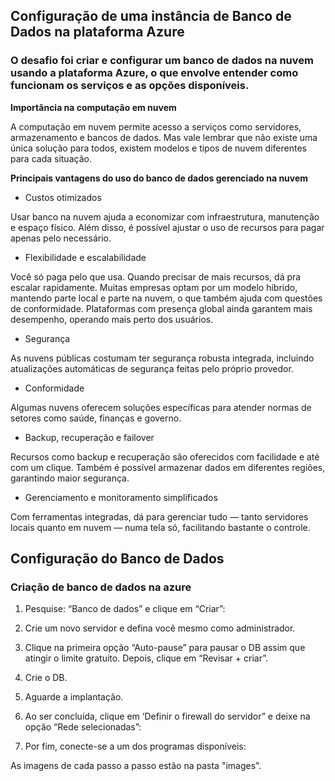 ## Configuração de uma instância de Banco de Dados na plataforma Azure 

### **O desafio foi criar e configurar um banco de dados na nuvem usando a plataforma Azure, o que envolve entender como funcionam os serviços e as opções disponíveis.**

**Importância na computação em nuvem**

A computação em nuvem permite acesso a serviços como servidores, armazenamento e bancos de dados. Mas vale lembrar que não existe uma única solução para todos, existem modelos e tipos de nuvem diferentes para cada situação. 

**Principais vantagens do uso do banco de dados gerenciado na nuvem**

- Custos otimizados 

Usar banco na nuvem ajuda a economizar com infraestrutura, manutenção e espaço físico. Além disso, é possível ajustar o uso de recursos para pagar apenas pelo necessário. 

- Flexibilidade e escalabilidade 

Você só paga pelo que usa. Quando precisar de mais recursos, dá pra escalar rapidamente. Muitas empresas optam por um modelo híbrido, mantendo parte local e parte na nuvem, o que também ajuda com questões de conformidade. Plataformas com presença global ainda garantem mais desempenho, operando mais perto dos usuários. 

- Segurança  

As nuvens públicas costumam ter segurança robusta integrada, incluindo atualizações automáticas de segurança feitas pelo próprio provedor. 

- Conformidade 

Algumas nuvens oferecem soluções específicas para atender normas de setores como saúde, finanças e governo. 

- Backup, recuperação e failover 

Recursos como backup e recuperação são oferecidos com facilidade e até com um clique. Também é possível armazenar dados em diferentes regiões, garantindo maior segurança. 

- Gerenciamento e monitoramento simplificados 

Com ferramentas integradas, dá para gerenciar tudo — tanto servidores locais quanto em nuvem — numa tela só, facilitando bastante o controle. 

## Configuração do Banco de Dados

### **Criação de banco de dados na azure**

1. Pesquise: “Banco de dados” e clique em “Criar”: 

2. Crie um novo servidor e defina você mesmo como administrador. 

3. Clique na primeira opção “Auto-pause” para pausar o DB assim que atingir o limite gratuito. Depois, clique em “Revisar + criar”. 

4. Crie o DB. 

5. Aguarde a implantação. 

6. Ao ser concluída, clique em ‘Definir o firewall do servidor” e deixe na opção “Rede selecionadas”: 

7. Por fim, conecte-se a um dos programas disponíveis:  

As imagens de cada passo a passo estão na pasta "images".
